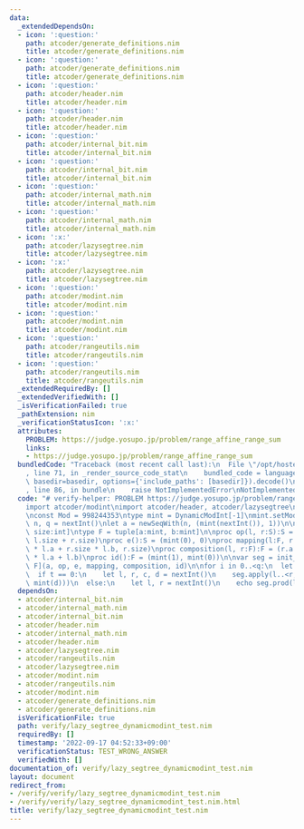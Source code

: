 ```yaml
---
data:
  _extendedDependsOn:
  - icon: ':question:'
    path: atcoder/generate_definitions.nim
    title: atcoder/generate_definitions.nim
  - icon: ':question:'
    path: atcoder/generate_definitions.nim
    title: atcoder/generate_definitions.nim
  - icon: ':question:'
    path: atcoder/header.nim
    title: atcoder/header.nim
  - icon: ':question:'
    path: atcoder/header.nim
    title: atcoder/header.nim
  - icon: ':question:'
    path: atcoder/internal_bit.nim
    title: atcoder/internal_bit.nim
  - icon: ':question:'
    path: atcoder/internal_bit.nim
    title: atcoder/internal_bit.nim
  - icon: ':question:'
    path: atcoder/internal_math.nim
    title: atcoder/internal_math.nim
  - icon: ':question:'
    path: atcoder/internal_math.nim
    title: atcoder/internal_math.nim
  - icon: ':x:'
    path: atcoder/lazysegtree.nim
    title: atcoder/lazysegtree.nim
  - icon: ':x:'
    path: atcoder/lazysegtree.nim
    title: atcoder/lazysegtree.nim
  - icon: ':question:'
    path: atcoder/modint.nim
    title: atcoder/modint.nim
  - icon: ':question:'
    path: atcoder/modint.nim
    title: atcoder/modint.nim
  - icon: ':question:'
    path: atcoder/rangeutils.nim
    title: atcoder/rangeutils.nim
  - icon: ':question:'
    path: atcoder/rangeutils.nim
    title: atcoder/rangeutils.nim
  _extendedRequiredBy: []
  _extendedVerifiedWith: []
  _isVerificationFailed: true
  _pathExtension: nim
  _verificationStatusIcon: ':x:'
  attributes:
    PROBLEM: https://judge.yosupo.jp/problem/range_affine_range_sum
    links:
    - https://judge.yosupo.jp/problem/range_affine_range_sum
  bundledCode: "Traceback (most recent call last):\n  File \"/opt/hostedtoolcache/Python/3.10.6/x64/lib/python3.10/site-packages/onlinejudge_verify/documentation/build.py\"\
    , line 71, in _render_source_code_stat\n    bundled_code = language.bundle(stat.path,\
    \ basedir=basedir, options={'include_paths': [basedir]}).decode()\n  File \"/opt/hostedtoolcache/Python/3.10.6/x64/lib/python3.10/site-packages/onlinejudge_verify/languages/nim.py\"\
    , line 86, in bundle\n    raise NotImplementedError\nNotImplementedError\n"
  code: "# verify-helper: PROBLEM https://judge.yosupo.jp/problem/range_affine_range_sum\n\
    import atcoder/modint\nimport atcoder/header, atcoder/lazysegtree\n\nimport std/sequtils\n\
    \nconst Mod = 998244353\ntype mint = DynamicModInt[-1]\nmint.setMod(Mod)\nlet\
    \ n, q = nextInt()\nlet a = newSeqWith(n, (mint(nextInt()), 1))\n\ntype S = tuple[a:mint,\
    \ size:int]\ntype F = tuple[a:mint, b:mint]\n\nproc op(l, r:S):S = (l.a + r.a,\
    \ l.size + r.size)\nproc e():S = (mint(0), 0)\nproc mapping(l:F, r:S):S = (r.a\
    \ * l.a + r.size * l.b, r.size)\nproc composition(l, r:F):F = (r.a * l.a, r.b\
    \ * l.a + l.b)\nproc id():F = (mint(1), mint(0))\n\nvar seg = init_lazy_segtree[S,\
    \ F](a, op, e, mapping, composition, id)\n\nfor i in 0..<q:\n  let t = nextInt()\n\
    \  if t == 0:\n    let l, r, c, d = nextInt()\n    seg.apply(l..<r, (mint(c),\
    \ mint(d)))\n  else:\n    let l, r = nextInt()\n    echo seg.prod(l..<r)[0]\n"
  dependsOn:
  - atcoder/internal_bit.nim
  - atcoder/internal_math.nim
  - atcoder/internal_bit.nim
  - atcoder/header.nim
  - atcoder/internal_math.nim
  - atcoder/header.nim
  - atcoder/lazysegtree.nim
  - atcoder/rangeutils.nim
  - atcoder/lazysegtree.nim
  - atcoder/modint.nim
  - atcoder/rangeutils.nim
  - atcoder/modint.nim
  - atcoder/generate_definitions.nim
  - atcoder/generate_definitions.nim
  isVerificationFile: true
  path: verify/lazy_segtree_dynamicmodint_test.nim
  requiredBy: []
  timestamp: '2022-09-17 04:52:33+09:00'
  verificationStatus: TEST_WRONG_ANSWER
  verifiedWith: []
documentation_of: verify/lazy_segtree_dynamicmodint_test.nim
layout: document
redirect_from:
- /verify/verify/lazy_segtree_dynamicmodint_test.nim
- /verify/verify/lazy_segtree_dynamicmodint_test.nim.html
title: verify/lazy_segtree_dynamicmodint_test.nim
---
```

